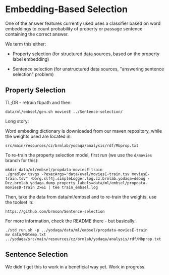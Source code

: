 Embedding-Based Selection
=========================

One of the answer features currently used uses a classifier based
on word embeddings to count probability of property or passage sentence
containing the correct answer.

We term this either:

  * Property selection (for structured data sources, based on the property
    label embedding)

  * Sentence selection (for unstructured data sources, "answering sentence
    selection" problem)


Property Selection
------------------

TL;DR - retrain fbpath and then:

	data/ml/embsel/gen.sh moviesE ../Sentence-selection/

Long story:

Word embeding dictionary is downloaded from our maven repository, while the
weights used are located in:

	src/main/resources/cz/brmlab/yodaqa/analysis/rdf/Mbprop.txt

To re-train the property selection model, first run (we use the ``d/movies``
branch for this):

	mkdir data/ml/embsel/propdata-moviesE-train
	./gradlew tsvgs -PexecArgs="data/eval/moviesE-train.tsv moviesE-train.tsv" -Dorg.slf4j.simpleLogger.log.cz.brmlab.yodaqa=debug -Dcz.brmlab.yodaqa.dump_property_labels=data/ml/embsel/propdata-moviesD-train 2>&1 | tee train_embsel.log

Then, take the data from data/ml/embsel and to re-train the weights,
use the toolset in:

	https://github.com/brmson/Sentence-selection

For more information, check the README there - but basically:

	./std_run.sh -p ../yodaqa/data/ml/embsel/propdata-moviesE-train
	mv data/Mbtemp.txt ../yodaqa/src/main/resources/cz/brmlab/yodaqa/analysis/rdf/Mbprop.txt


Sentence Selection
------------------

We didn't get this to work in a beneficial way yet.
Work in progress.
